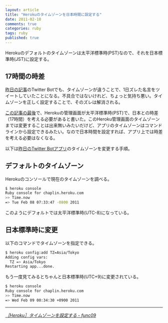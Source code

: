 ```yaml
---
layout: article
title: "Herokuのタイムゾーンを日本時間に設定する"
date: 2011-02-10
comments: true
categories: ruby
tags: ruby
published: true
---
```


Herokuのデフォルトのタイムゾーンは太平洋標準時(PST)なので、それを日本標準時(JST)に設定する。

<!-- READMORE -->


## 17時間の時差

[昨日の記事](/2011/02/09/ruby-heroku-twitter-bot)のTwitter Botでも、タイムゾーンが違うことで、1日ズレた名言をツイートしていたことになる。不具合ではないけれど、ちょっと気持ち悪い。タイムゾーンを正しく設定することで、そのズレは解消される。

[この記事の最後](/2011/02/01/ruby-heroku-sinatra-cron-twitter-tweet)で、Herokuの管理画面が太平洋標準時(PST)で、日本との時差（17時間）を考える必要があると書いた。このHeroku管理画面のタイムゾーンまでは変更することは出来無いみたいだけど、アプリのタイムゾーンはコマンドラインから設定できるみたい。なので日本時間を設定すれば、アプリ上では時差を考える必要はなくなる。

以下は[昨日のTwitter Botアプリ](/2011/02/09/ruby-heroku-twitter-bot)のタイムゾーンを変更する手順。


## デフォルトのタイムゾーン

Herokuのコンソールで現在のタイムゾーンを調べる。

~~~ sh
$ heroku console
Ruby console for chaplin.heroku.com
>> Time.now
=> Tue Feb 08 07:33:47 -0800 2011
~~~

このようにデフォルトでは太平洋標準時(UTC-8)になっている。


## 日本標準時に変更

以下のコマンドでタイムゾーンを指定できる。

~~~ sh
$ heroku config:add TZ=Asia/Tokyo
Adding config vars:
  TZ => Asia/Tokyo
Restarting app...done.
~~~

もう一度見てみるとちゃんと日本標準時(UTC+9)に変更されている。

~~~ sh
$ heroku console
Ruby console for chaplin.heroku.com
>> Time.now
=> Wed Feb 09 00:34:30 +0900 2011
~~~

* * *

<cite>[［Heroku］タイムゾーンを設定する - func09](http://www.func09.com/wordpress/archives/951)</cite>
